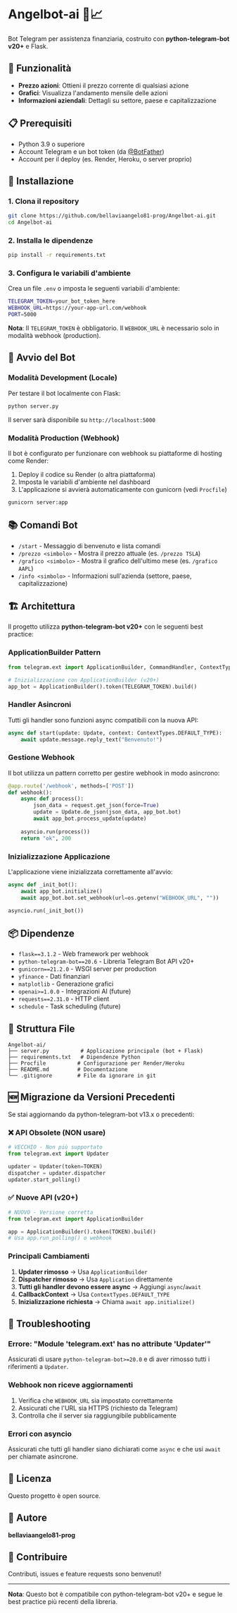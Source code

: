 # Angelbot-ai 🤖📈

Bot Telegram per assistenza finanziaria, costruito con **python-telegram-bot v20+** e Flask.

## 🌟 Funzionalità

- **Prezzo azioni**: Ottieni il prezzo corrente di qualsiasi azione
- **Grafici**: Visualizza l'andamento mensile delle azioni
- **Informazioni aziendali**: Dettagli su settore, paese e capitalizzazione

## 📋 Prerequisiti

- Python 3.9 o superiore
- Account Telegram e un bot token (da [@BotFather](https://t.me/botfather))
- Account per il deploy (es. Render, Heroku, o server proprio)

## 🚀 Installazione

### 1. Clona il repository

```bash
git clone https://github.com/bellaviaangelo81-prog/Angelbot-ai.git
cd Angelbot-ai
```

### 2. Installa le dipendenze

```bash
pip install -r requirements.txt
```

### 3. Configura le variabili d'ambiente

Crea un file `.env` o imposta le seguenti variabili d'ambiente:

```bash
TELEGRAM_TOKEN=your_bot_token_here
WEBHOOK_URL=https://your-app-url.com/webhook
PORT=5000
```

**Nota**: Il `TELEGRAM_TOKEN` è obbligatorio. Il `WEBHOOK_URL` è necessario solo in modalità webhook (production).

## 🎯 Avvio del Bot

### Modalità Development (Locale)

Per testare il bot localmente con Flask:

```bash
python server.py
```

Il server sarà disponibile su `http://localhost:5000`

### Modalità Production (Webhook)

Il bot è configurato per funzionare con webhook su piattaforme di hosting come Render:

1. Deploy il codice su Render (o altra piattaforma)
2. Imposta le variabili d'ambiente nel dashboard
3. L'applicazione si avvierà automaticamente con gunicorn (vedi `Procfile`)

```bash
gunicorn server:app
```

## 📚 Comandi Bot

- `/start` - Messaggio di benvenuto e lista comandi
- `/prezzo <simbolo>` - Mostra il prezzo attuale (es. `/prezzo TSLA`)
- `/grafico <simbolo>` - Mostra il grafico dell'ultimo mese (es. `/grafico AAPL`)
- `/info <simbolo>` - Informazioni sull'azienda (settore, paese, capitalizzazione)

## 🏗️ Architettura

Il progetto utilizza **python-telegram-bot v20+** con le seguenti best practice:

### ApplicationBuilder Pattern

```python
from telegram.ext import ApplicationBuilder, CommandHandler, ContextTypes

# Inizializzazione con ApplicationBuilder (v20+)
app_bot = ApplicationBuilder().token(TELEGRAM_TOKEN).build()
```

### Handler Asincroni

Tutti gli handler sono funzioni async compatibili con la nuova API:

```python
async def start(update: Update, context: ContextTypes.DEFAULT_TYPE):
    await update.message.reply_text("Benvenuto!")
```

### Gestione Webhook

Il bot utilizza un pattern corretto per gestire webhook in modo asincrono:

```python
@app.route('/webhook', methods=['POST'])
def webhook():
    async def process():
        json_data = request.get_json(force=True)
        update = Update.de_json(json_data, app_bot.bot)
        await app_bot.process_update(update)
    
    asyncio.run(process())
    return "ok", 200
```

### Inizializzazione Applicazione

L'applicazione viene inizializzata correttamente all'avvio:

```python
async def _init_bot():
    await app_bot.initialize()
    await app_bot.bot.set_webhook(url=os.getenv("WEBHOOK_URL", ""))

asyncio.run(_init_bot())
```

## 📦 Dipendenze

- `flask==3.1.2` - Web framework per webhook
- `python-telegram-bot==20.6` - Libreria Telegram Bot API v20+
- `gunicorn==21.2.0` - WSGI server per production
- `yfinance` - Dati finanziari
- `matplotlib` - Generazione grafici
- `openai>=1.0.0` - Integrazioni AI (future)
- `requests==2.31.0` - HTTP client
- `schedule` - Task scheduling (future)

## 🔧 Struttura File

```
Angelbot-ai/
├── server.py          # Applicazione principale (bot + Flask)
├── requirements.txt   # Dipendenze Python
├── Procfile          # Configurazione per Render/Heroku
├── README.md         # Documentazione
└── .gitignore        # File da ignorare in git
```

## 🆕 Migrazione da Versioni Precedenti

Se stai aggiornando da python-telegram-bot v13.x o precedenti:

### ❌ API Obsolete (NON usare)

```python
# VECCHIO - Non più supportato
from telegram.ext import Updater

updater = Updater(token=TOKEN)
dispatcher = updater.dispatcher
updater.start_polling()
```

### ✅ Nuove API (v20+)

```python
# NUOVO - Versione corretta
from telegram.ext import ApplicationBuilder

app = ApplicationBuilder().token(TOKEN).build()
# Usa app.run_polling() o webhook
```

### Principali Cambiamenti

1. **Updater rimosso** → Usa `ApplicationBuilder`
2. **Dispatcher rimosso** → Usa `Application` direttamente
3. **Tutti gli handler devono essere async** → Aggiungi `async`/`await`
4. **CallbackContext** → Usa `ContextTypes.DEFAULT_TYPE`
5. **Inizializzazione richiesta** → Chiama `await app.initialize()`

## 🐛 Troubleshooting

### Errore: "Module 'telegram.ext' has no attribute 'Updater'"

Assicurati di usare `python-telegram-bot>=20.0` e di aver rimosso tutti i riferimenti a `Updater`.

### Webhook non riceve aggiornamenti

1. Verifica che `WEBHOOK_URL` sia impostato correttamente
2. Assicurati che l'URL sia HTTPS (richiesto da Telegram)
3. Controlla che il server sia raggiungibile pubblicamente

### Errori con asyncio

Assicurati che tutti gli handler siano dichiarati come `async` e che usi `await` per chiamate asincrone.

## 📄 Licenza

Questo progetto è open source.

## 👤 Autore

**bellaviaangelo81-prog**

## 🤝 Contribuire

Contributi, issues e feature requests sono benvenuti!

---

**Nota**: Questo bot è compatibile con python-telegram-bot v20+ e segue le best practice più recenti della libreria.

